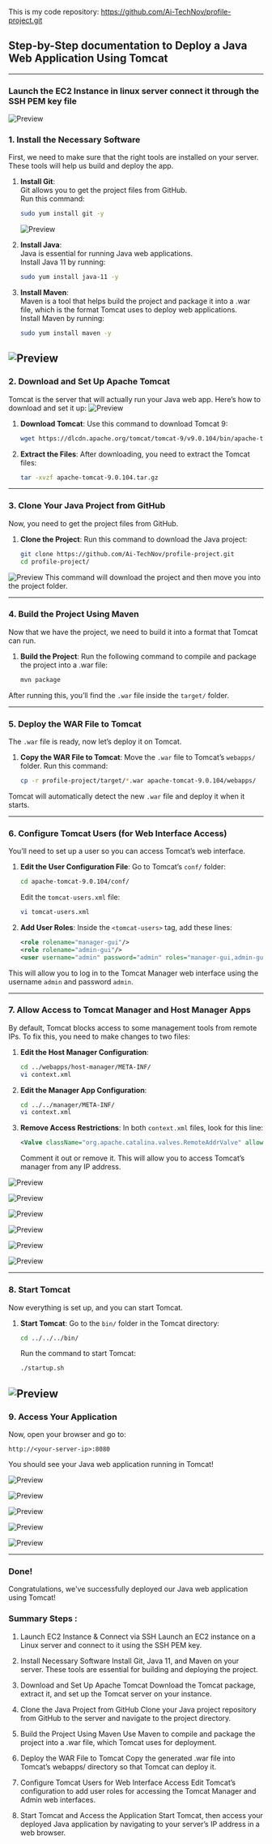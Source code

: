 This is my code repository: https://github.com/Ai-TechNov/profile-project.git


 ## Step-by-Step documentation to Deploy a Java Web Application Using Tomcat 

---

### Launch the EC2 Instance in linux server connect it through the SSH PEM key file 

![Preview](./images/01.png)

### 1. **Install the Necessary Software**

First, we need to make sure that the right tools are installed on your server. These tools will help us build and deploy the app.

1. **Install Git**:  
   Git allows you to get the project files from GitHub.  
   Run this command:
   ```bash
   sudo yum install git -y
   ```
   ![Preview](./images/02.png)

2. **Install Java**:  
   Java is essential for running Java web applications.  
   Install Java 11 by running:
   ```bash
   sudo yum install java-11 -y
   ```


3. **Install Maven**:  
   Maven is a tool that helps build the project and package it into a .war file, which is the format Tomcat uses to deploy web applications.  
   Install Maven by running:
   ```bash
   sudo yum install maven -y
   ```
![Preview](./images/04.png)
---

### 2. **Download and Set Up Apache Tomcat**

Tomcat is the server that will actually run your Java web app. Here’s how to download and set it up:
![Preview](./images/03.png)
1. **Download Tomcat**:
   Use this command to download Tomcat 9:
   ```bash
   wget https://dlcdn.apache.org/tomcat/tomcat-9/v9.0.104/bin/apache-tomcat-9.0.104.tar.gz
   ```

2. **Extract the Files**:
   After downloading, you need to extract the Tomcat files:
   ```bash
   tar -xvzf apache-tomcat-9.0.104.tar.gz
   ```

---

### 3. **Clone Your Java Project from GitHub**

Now, you need to get the project files from GitHub.

1. **Clone the Project**:
   Run this command to download the Java project:
   ```bash
   git clone https://github.com/Ai-TechNov/profile-project.git
   cd profile-project/
   ```
![Preview](./images/03.png)
This command will download the project and then move you into the project folder.

---

### 4. **Build the Project Using Maven**

Now that we have the project, we need to build it into a format that Tomcat can run.

1. **Build the Project**:
   Run the following command to compile and package the project into a .war file:
   ```bash
   mvn package
   ```

After running this, you’ll find the `.war` file inside the `target/` folder.

---

### 5. **Deploy the WAR File to Tomcat**

The `.war` file is ready, now let’s deploy it on Tomcat.

1. **Copy the WAR File to Tomcat**:
   Move the `.war` file to Tomcat’s `webapps/` folder. Run this command:
   ```bash
   cp -r profile-project/target/*.war apache-tomcat-9.0.104/webapps/
   ```


Tomcat will automatically detect the new `.war` file and deploy it when it starts.

---

### 6. **Configure Tomcat Users (for Web Interface Access)**

You’ll need to set up a user so you can access Tomcat’s web interface.

1. **Edit the User Configuration File**:
   Go to Tomcat’s `conf/` folder:
   ```bash
   cd apache-tomcat-9.0.104/conf/
   ```
   Edit the `tomcat-users.xml` file:
   ```bash
   vi tomcat-users.xml
   ```
2. **Add User Roles**:
   Inside the `<tomcat-users>` tag, add these lines:
   ```xml
   <role rolename="manager-gui"/>
   <role rolename="admin-gui"/>
   <user username="admin" password="admin" roles="manager-gui,admin-gui"/>
   ```

This will allow you to log in to the Tomcat Manager web interface using the username `admin` and password `admin`.

---

### 7. **Allow Access to Tomcat Manager and Host Manager Apps**

By default, Tomcat blocks access to some management tools from remote IPs. To fix this, you need to make changes to two files:

1. **Edit the Host Manager Configuration**:
   ```bash
   cd ../webapps/host-manager/META-INF/
   vi context.xml
   ```

2. **Edit the Manager App Configuration**:
   ```bash
   cd ../../manager/META-INF/
   vi context.xml
   ```

3. **Remove Access Restrictions**:
   In both `context.xml` files, look for this line:
   ```xml
   <Valve className="org.apache.catalina.valves.RemoteAddrValve" allow="127\.\d+\.\d+\.\d+|::1"/>
   ```
   Comment it out or remove it. This will allow you to access Tomcat’s manager from any IP address.

![Preview](./images/05.png)

![Preview](./images/06.png)

![Preview](./images/07.png)

![Preview](./images/08.png)

![Preview](./images/09.png)

![Preview](./images/10.png)

---

### 8. **Start Tomcat**

Now everything is set up, and you can start Tomcat.

1. **Start Tomcat**:
   Go to the `bin/` folder in the Tomcat directory:
   ```bash
   cd ../../../bin/
   ```
   Run the command to start Tomcat:
   ```bash
   ./startup.sh
   ```
![Preview](./images/11.png)
---

### 9. **Access Your Application**

Now, open your browser and go to:

```
http://<your-server-ip>:8080
```

You should see your Java web application running in Tomcat!

![Preview](./images/12.png)

![Preview](./images/13.png)

![Preview](./images/14.png)

![Preview](./images/15.png)

![Preview](./images/16.png)

---

### **Done!**  
Congratulations, we've successfully deployed our Java web application using Tomcat!

### Summary Steps :

1. Launch EC2 Instance & Connect via SSH
Launch an EC2 instance on a Linux server and connect to it using the SSH PEM key.

2. Install Necessary Software
Install Git, Java 11, and Maven on your server. These tools are essential for building and deploying the project.

3. Download and Set Up Apache Tomcat
Download the Tomcat package, extract it, and set up the Tomcat server on your instance.

4. Clone the Java Project from GitHub
Clone your Java project repository from GitHub to the server and navigate to the project directory.

5. Build the Project Using Maven
Use Maven to compile and package the project into a .war file, which Tomcat uses for deployment.

6. Deploy the WAR File to Tomcat
Copy the generated .war file into Tomcat’s webapps/ directory so that Tomcat can deploy it.

7. Configure Tomcat Users for Web Interface Access
Edit Tomcat’s configuration to add user roles for accessing the Tomcat Manager and Admin web interfaces.

8. Start Tomcat and Access the Application
Start Tomcat, then access your deployed Java application by navigating to your server’s IP address in a web browser.
